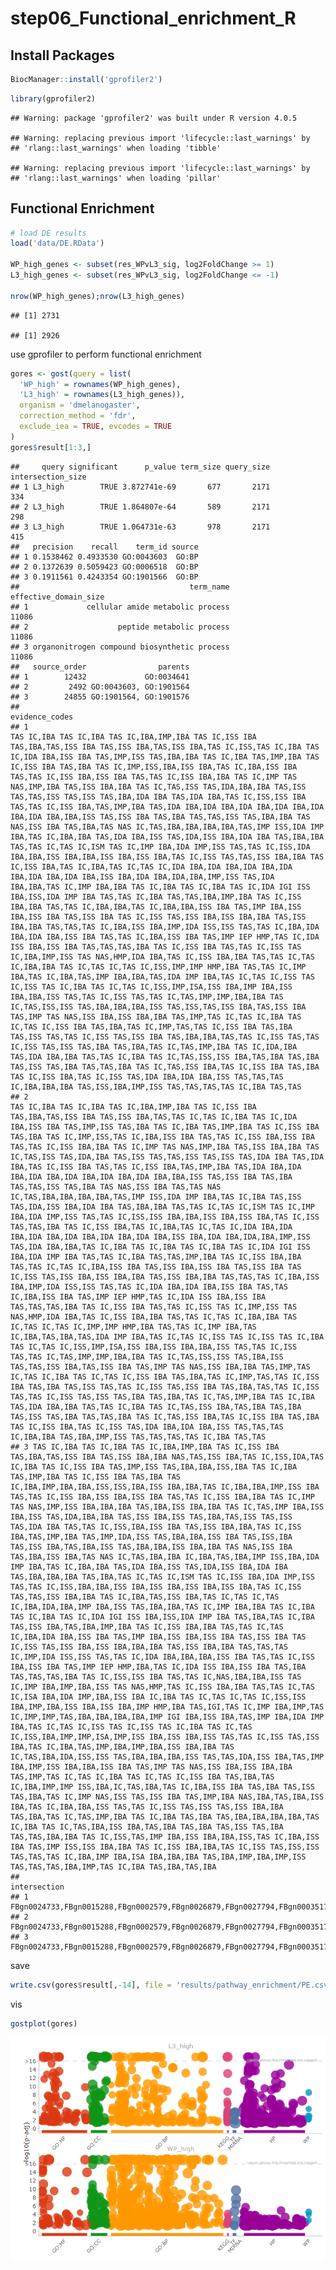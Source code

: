 step06_Functional_enrichment_R
================

## Install Packages

``` r
BiocManager::install('gprofiler2')
```

``` r
library(gprofiler2)
```

    ## Warning: package 'gprofiler2' was built under R version 4.0.5

    ## Warning: replacing previous import 'lifecycle::last_warnings' by
    ## 'rlang::last_warnings' when loading 'tibble'

    ## Warning: replacing previous import 'lifecycle::last_warnings' by
    ## 'rlang::last_warnings' when loading 'pillar'

## Functional Enrichment

``` r
# load DE results
load('data/DE.RData')

WP_high_genes <- subset(res_WPvL3_sig, log2FoldChange >= 1)
L3_high_genes <- subset(res_WPvL3_sig, log2FoldChange <= -1)

nrow(WP_high_genes);nrow(L3_high_genes)
```

    ## [1] 2731

    ## [1] 2926

use gprofiler to perform functional enrichment

``` r
gores <- gost(query = list(
  'WP_high' = rownames(WP_high_genes),
  'L3_high' = rownames(L3_high_genes)), 
  organism = 'dmelanogaster', 
  correction_method = 'fdr', 
  exclude_iea = TRUE, evcodes = TRUE
)
gores$result[1:3,]
```

    ##     query significant      p_value term_size query_size intersection_size
    ## 1 L3_high        TRUE 3.872741e-69       677       2171               334
    ## 2 L3_high        TRUE 1.864807e-64       589       2171               298
    ## 3 L3_high        TRUE 1.064731e-63       978       2171               415
    ##   precision    recall    term_id source
    ## 1 0.1538462 0.4933530 GO:0043603  GO:BP
    ## 2 0.1372639 0.5059423 GO:0006518  GO:BP
    ## 3 0.1911561 0.4243354 GO:1901566  GO:BP
    ##                                      term_name effective_domain_size
    ## 1             cellular amide metabolic process                 11086
    ## 2                    peptide metabolic process                 11086
    ## 3 organonitrogen compound biosynthetic process                 11086
    ##   source_order                parents
    ## 1        12432             GO:0034641
    ## 2         2492 GO:0043603, GO:1901564
    ## 3        24855 GO:1901564, GO:1901576
    ##                                                                                                                                                                                                                                                                                                                                                                                                                                                                                                                                                                                                                                                                                                                                                                                                                                                                                                                                                                                                                                                                                                                                                                                                                                                                                                                                                                                                                                                                                                                                                                                                                                                                                                                                                                                                                                                                                                                                                                                                                                                                                                                                                                                                                                                                                                                                                                                                                                                                                                                                                                                                                                                                                                                                                                                                                                                                                                 evidence_codes
    ## 1                                                                                                                                                                                                                                                                                                                                                                                                      TAS IC,IBA TAS IC,IBA TAS IC,IBA,IMP,IBA TAS IC,ISS IBA TAS,IBA,TAS,ISS IBA TAS,ISS IBA,TAS,ISS IBA,TAS IC,ISS,TAS IC,IBA TAS IC,IDA IBA,ISS IBA TAS,IMP,ISS TAS,IBA,IBA TAS IC,IBA TAS,IMP,IBA TAS IC,ISS IBA TAS,IBA TAS IC,IMP,ISS,IBA,ISS IBA,TAS IC,IBA,ISS IBA TAS,TAS IC,ISS IBA,ISS IBA TAS,TAS IC,ISS IBA,IBA TAS IC,IMP TAS NAS,IMP,IBA TAS,ISS IBA,IBA TAS IC,TAS,ISS TAS,IDA,IBA,IBA TAS,ISS TAS,TAS,ISS TAS,ISS TAS,IBA,IDA IBA TAS,IDA IBA,TAS IC,ISS,ISS IBA TAS,TAS IC,ISS IBA,TAS,IMP,IBA TAS,IDA IBA,IDA IBA,IDA IBA,IDA IBA,IDA IBA,IDA IBA,IBA,ISS TAS,ISS IBA TAS,IBA TAS,TAS,ISS TAS,IBA,IBA TAS NAS,ISS IBA TAS,IBA,TAS NAS IC,TAS,IBA,IBA,IBA,IBA,TAS,IMP ISS,IDA IMP IBA,TAS IC,IBA,IBA TAS,IDA IBA,ISS TAS,IDA,ISS IBA,IDA IBA TAS,IBA,IBA TAS,TAS IC,TAS IC,ISM TAS IC,IMP IBA,IDA IMP,ISS TAS,TAS IC,ISS,IDA IBA,IBA,ISS IBA,IBA,ISS IBA,ISS IBA,TAS IC,ISS TAS,TAS,ISS IBA,IBA TAS IC,ISS IBA,TAS IC,IBA,TAS IC,TAS IC,IDA IBA,IDA IBA,IDA IBA,IDA IBA,IDA IBA,IDA IBA,ISS IBA,IDA IBA,IDA,IBA,IMP,ISS TAS,IDA IBA,IBA,TAS IC,IMP IBA,IBA TAS IC,IBA TAS IC,IBA TAS IC,IDA IGI ISS IBA,ISS,IDA IMP IBA TAS,TAS IC,IBA TAS,TAS,IBA,IMP,IBA TAS IC,ISS IBA,IBA TAS,TAS IC,IBA,IBA,TAS IC,IBA,IBA,ISS IBA TAS,IMP IBA,ISS IBA,ISS IBA TAS,ISS IBA TAS IC,ISS TAS,ISS IBA,ISS IBA,IBA TAS,ISS IBA,IBA TAS,TAS,TAS IC,IBA,ISS IBA,IMP,IDA ISS,ISS TAS,TAS IC,IBA,IDA IBA,IDA IBA,ISS IBA TAS,TAS IC,IBA,ISS IBA TAS,IMP IEP HMP,TAS IC,IDA ISS IBA,ISS IBA TAS,TAS,TAS,IBA TAS IC,ISS IBA TAS,TAS IC,ISS TAS IC,IBA,IMP,ISS TAS NAS,HMP,IDA IBA,TAS IC,ISS IBA,IBA TAS,TAS IC,TAS IC,IBA,IBA TAS IC,TAS IC,TAS IC,ISS,IMP,IMP HMP,IBA TAS,TAS IC,IMP IBA,TAS IC,IBA,TAS,IMP IBA,IBA,TAS,IDA IMP IBA,TAS IC,TAS IC,ISS TAS IC,ISS TAS IC,IBA TAS IC,TAS IC,ISS,IMP,ISA,ISS IBA,IMP IBA,ISS IBA,IBA,ISS TAS,TAS IC,ISS TAS,TAS IC,TAS,IMP,IMP,IBA,IBA TAS IC,TAS,ISS,ISS TAS,IBA,IBA,IBA,ISS TAS,ISS,TAS,ISS IBA,TAS,ISS IBA TAS,IMP TAS NAS,ISS IBA,ISS IBA,IBA TAS,IMP,TAS IC,TAS IC,IBA TAS IC,TAS IC,ISS IBA TAS,IBA,TAS IC,IMP,TAS,TAS IC,ISS IBA TAS,IBA TAS,ISS TAS,TAS IC,ISS TAS,ISS IBA TAS,IBA,IBA,TAS,TAS IC,ISS TAS,TAS IC,ISS TAS,ISS TAS,IBA TAS,IBA,TAS IC,TAS,IMP,IBA TAS IC,IDA,IBA TAS,IDA IBA,IBA TAS,TAS IC,IBA TAS IC,TAS,ISS,ISS IBA,TAS,IBA TAS,IBA TAS,ISS TAS,IBA TAS,TAS,IBA TAS IC,TAS,ISS IBA,TAS IC,ISS IBA TAS,IBA TAS IC,ISS IBA,TAS IC,ISS TAS,IDA IBA,IDA IBA,ISS TAS,TAS,TAS IC,IBA,IBA,IBA TAS,ISS,IBA,IMP,ISS TAS,TAS,TAS,TAS IC,IBA TAS,TAS
    ## 2                                                                                                                                                                                                                                                                                                                                                                                                                                                                                                                                                                                              TAS IC,IBA TAS IC,IBA TAS IC,IBA,IMP,IBA TAS IC,ISS IBA TAS,IBA,TAS,ISS IBA TAS,ISS IBA,TAS,TAS IC,TAS IC,IBA TAS IC,IDA IBA,ISS IBA TAS,IMP,ISS TAS,IBA TAS IC,IBA TAS,IMP,IBA TAS IC,ISS IBA TAS,IBA TAS IC,IMP,ISS,TAS IC,IBA,ISS IBA TAS,TAS IC,ISS IBA,ISS IBA TAS,TAS IC,ISS IBA,IBA TAS IC,IMP TAS NAS,IMP,IBA TAS,ISS IBA,IBA TAS IC,TAS,ISS TAS,IDA,IBA TAS,ISS TAS,TAS,ISS TAS,ISS TAS,IDA IBA TAS,IDA IBA,TAS IC,ISS IBA TAS,TAS IC,ISS IBA,TAS,IMP,IBA TAS,IDA IBA,IDA IBA,IDA IBA,IDA IBA,IDA IBA,IDA IBA,IBA,ISS TAS,ISS IBA TAS,IBA TAS,TAS,ISS TAS,IBA TAS NAS,ISS IBA TAS,TAS NAS IC,TAS,IBA,IBA,IBA,IBA,TAS,IMP ISS,IDA IMP IBA,TAS IC,IBA TAS,ISS TAS,IDA,ISS IBA,IDA IBA TAS,IBA,IBA TAS,TAS IC,TAS IC,ISM TAS IC,IMP IBA,IDA IMP,ISS TAS,TAS IC,ISS,ISS IBA,IBA,ISS IBA,ISS IBA,TAS IC,ISS TAS,TAS,IBA TAS IC,ISS IBA,TAS IC,IBA,TAS IC,TAS IC,IDA IBA,IDA IBA,IDA IBA,IDA IBA,IDA IBA,IDA IBA,ISS IBA,IDA IBA,IDA,IBA,IMP,ISS TAS,IDA IBA,IBA,TAS IC,IBA TAS IC,IBA TAS IC,IBA TAS IC,IDA IGI ISS IBA,IDA IMP IBA TAS,TAS IC,IBA TAS,TAS,IMP,IBA TAS IC,ISS IBA,IBA TAS,TAS IC,TAS IC,IBA,ISS IBA TAS,ISS IBA,ISS IBA TAS,ISS IBA TAS IC,ISS TAS,ISS IBA,ISS IBA,IBA TAS,ISS IBA,IBA TAS,TAS,TAS IC,IBA,ISS IBA,IMP,IDA ISS,ISS TAS,TAS IC,IDA IBA,IDA IBA,ISS IBA TAS,TAS IC,IBA,ISS IBA TAS,IMP IEP HMP,TAS IC,IDA ISS IBA,ISS IBA TAS,TAS,TAS,IBA TAS IC,ISS IBA TAS,TAS IC,ISS TAS IC,IMP,ISS TAS NAS,HMP,IDA IBA,TAS IC,ISS IBA,IBA TAS,TAS IC,TAS IC,IBA,IBA TAS IC,TAS IC,TAS IC,IMP,IMP HMP,IBA TAS,TAS IC,IMP IBA,TAS IC,IBA,TAS,IBA,TAS,IDA IMP IBA,TAS IC,TAS IC,ISS TAS IC,ISS TAS IC,IBA TAS IC,TAS IC,ISS,IMP,ISA,ISS IBA,ISS IBA,IBA,ISS TAS,TAS IC,ISS TAS,TAS IC,TAS,IMP,IMP,IBA,IBA TAS IC,TAS,ISS,ISS TAS,IBA,ISS TAS,TAS,ISS IBA,TAS,ISS IBA TAS,IMP TAS NAS,ISS IBA,IBA TAS,IMP,TAS IC,TAS IC,IBA TAS IC,TAS IC,ISS IBA TAS,IBA,TAS IC,IMP,TAS,TAS IC,ISS IBA TAS,IBA TAS,ISS TAS,TAS IC,ISS TAS,ISS IBA TAS,IBA,TAS,TAS IC,ISS TAS,TAS IC,ISS TAS,ISS TAS,IBA TAS,IBA,TAS IC,TAS,IMP,IBA TAS IC,IBA TAS,IDA IBA,IBA TAS,TAS IC,IBA TAS IC,TAS,ISS IBA,TAS,IBA TAS,IBA TAS,ISS TAS,IBA TAS,TAS,IBA TAS IC,TAS,ISS IBA,TAS IC,ISS IBA TAS,IBA TAS IC,ISS IBA,TAS IC,ISS TAS,IDA IBA,IDA IBA,ISS TAS,TAS,TAS IC,IBA,IBA TAS,IBA,IMP,ISS TAS,TAS,TAS,TAS IC,IBA TAS,TAS
    ## 3 TAS IC,IBA TAS IC,IBA TAS IC,IBA,IMP,IBA TAS IC,ISS IBA TAS,IBA,TAS,ISS IBA TAS,ISS IBA,IBA NAS,TAS,ISS IBA,TAS IC,ISS,IDA,TAS IC,IBA TAS IC,ISS IBA TAS,IMP,ISS TAS,IBA,IBA,ISS,IBA TAS IC,IBA TAS,IMP,IBA TAS IC,ISS IBA TAS,IBA TAS IC,IBA,IMP,IBA,IBA,ISS,ISS,IBA,ISS IBA,IBA,TAS IC,IBA,IBA,IMP,ISS IBA TAS,TAS IC,ISS IBA,ISS IBA,ISS IBA TAS,TAS IC,ISS IBA,IBA TAS IC,IMP TAS NAS,IMP,ISS IBA,IBA,IBA TAS,IBA,ISS IBA,IBA TAS IC,TAS,IMP IBA,ISS IBA,ISS TAS,IDA,IBA,IBA TAS,ISS IBA,ISS TAS,IBA,TAS,ISS TAS,ISS TAS,IDA IBA TAS,TAS IC,ISS,IBA,ISS IBA TAS,ISS IBA,IBA,TAS IC,ISS IBA,TAS,IMP,IBA TAS,IMP,IDA,ISS TAS,IBA,IBA,ISS IBA TAS,ISS,IBA TAS,ISS IBA,TAS,IBA,ISS TAS,IBA,IBA,ISS IBA,IBA TAS NAS,ISS IBA TAS,IBA,ISS IBA,TAS NAS IC,TAS,IBA,IBA IC,IBA,TAS,IBA,IMP ISS,IBA,IDA IMP IBA,TAS IC,IBA,IBA TAS,IDA IBA,ISS TAS,IDA,ISS IBA,IDA IBA TAS,IBA,IBA,IBA TAS,IBA,TAS IC,TAS IC,ISM TAS IC,ISS IBA,IDA IMP,ISS TAS,TAS IC,ISS,IBA,IBA,ISS IBA,ISS IBA,ISS IBA,ISS IBA,TAS IC,ISS TAS,TAS,ISS IBA,IBA TAS IC,IBA,TAS,ISS IBA,TAS IC,TAS IC,TAS IC,IBA,IDA,IBA,IMP IBA,ISS TAS,IBA,IBA,TAS IC,IMP IBA,IBA TAS IC,IBA TAS IC,IBA TAS IC,IDA IGI ISS IBA,ISS,IDA IMP IBA TAS,IBA,TAS IC,IBA TAS,ISS IBA,TAS,IBA,IMP,IBA TAS IC,ISS IBA,IBA TAS,TAS IC,TAS IC,IBA,IDA IBA,ISS IBA TAS,IMP IBA,ISS IBA,ISS IBA TAS,ISS IBA TAS IC,ISS TAS,ISS IBA,ISS IBA,IBA,IBA TAS,ISS IBA,IBA TAS,TAS,TAS IC,IMP,IDA ISS,ISS TAS,TAS IC,IDA IBA,IBA,IBA,ISS IBA TAS,TAS IC,ISS IBA,ISS IBA TAS,IMP IEP HMP,IBA,TAS IC,IDA ISS IBA,ISS IBA TAS,IBA TAS,TAS,TAS,IBA TAS IC,ISS,ISS IBA TAS,TAS IC,NAS,IBA,IBA,ISS TAS IC,IMP IBA,IMP,IBA,ISS TAS NAS,HMP,TAS IC,ISS IBA,IBA TAS,TAS IC,TAS IC,ISA IBA,IDA IMP,IBA,ISS IBA IC,IBA TAS IC,TAS IC,TAS IC,ISS,ISS IBA,IMP,IBA,ISS IBA,ISS IBA,IMP HMP,IBA TAS,IGI,TAS IC,IMP IBA,IMP,TAS IC,IMP,IMP,TAS,IBA,IBA,IBA,IBA,IMP IGI IBA,ISS IBA,TAS,IMP IBA,IDA IMP IBA,TAS IC,TAS IC,ISS TAS IC,ISS TAS IC,IBA TAS IC,TAS IC,ISS,IBA,IMP,IMP,ISA,IMP,ISS IBA,ISS IBA,ISS TAS,TAS IC,ISS TAS,ISS IBA,TAS IC,IBA,TAS,IMP,IBA,IMP,IBA,ISS IBA,IBA TAS IC,TAS,IBA,IDA,ISS,ISS TAS,IBA,IBA,IBA,ISS TAS,TAS,IDA,ISS IBA,TAS,IMP IBA,IMP,ISS IBA,IBA,ISS IBA TAS,IMP TAS NAS,ISS IBA,ISS IBA,IBA TAS,IMP,TAS IC,TAS IC,IBA TAS IC,TAS IC,ISS IBA TAS,IBA,TAS IC,IBA,IMP,IMP ISS,IBA,IC,TAS,IBA,TAS IC,IBA,ISS IBA TAS,IBA TAS,ISS TAS,IBA,TAS IC,IMP NAS,ISS TAS,ISS IBA TAS,IMP,IBA NAS,IBA,TAS,IBA,ISS IBA,TAS IC,IBA,IBA,ISS TAS,TAS IC,ISS TAS,ISS TAS,ISS IBA,IBA TAS,IBA,TAS IC,TAS,IMP,IBA TAS IC,IBA TAS,IBA TAS,IBA,IBA,IBA,IBA,TAS IC,IBA TAS IC,TAS,IBA,ISS IBA,TAS,IBA TAS,IBA TAS,ISS TAS,IBA TAS,TAS,IBA,IBA TAS IC,ISS,TAS,IMP IBA,ISS IBA,IBA,ISS,TAS IC,IBA,ISS IBA TAS,IMP ISS,ISS IBA,IBA TAS IC,ISS IBA,IBA,TAS IC,ISS TAS,ISS,ISS TAS,TAS,TAS IC,IBA,IMP IBA,ISA IBA,IBA,IBA TAS,IBA,IMP,IBA,IMP,ISS TAS,TAS,TAS,IBA,IMP,TAS IC,IBA TAS,IBA,TAS,IBA
    ##                                                                                                                                                                                                                                                                                                                                                                                                                                                                                                                                                                                                                                                                                                                                                                                                                                                                                                                                                                                                                                                                                                                                                                                                                                                                                                                                                                                                                                                                                                                                                                                                                                                                                                                                                                                                                                                                                                                                                                                                                                                                                                                                                                                                                                                                                                                                                                                                                                                                                                                                                                                                                                                                                                                                                                                                                                                                                                                                                                                                                                                                                                                                                                                                                                                                                                                                                                                                                                                                                                                                                                                                                                                                                                                                                                                                                                                                                                                                                                                                                                                                                                                                                                                                                                                                                                                                                                                                                                                                                                                                                                                                                                                                                                                                                                                                                                                                                                                                                                                                                                                                                                                                                                          intersection
    ## 1                                                                                                                                                                                                                                                                                                                                                                                                                                                                                                                                                                                                                                                                                                                                                                                                                                                                                                                                                                                                             FBgn0024733,FBgn0015288,FBgn0002579,FBgn0026879,FBgn0027794,FBgn0003517,FBgn0023519,FBgn0026089,FBgn0040389,FBgn0003714,FBgn0024996,FBgn0040907,FBgn0028325,FBgn0029785,FBgn0029801,FBgn0014026,FBgn0002593,FBgn0031260,FBgn0031231,FBgn0037008,FBgn0036990,FBgn0037110,FBgn0000100,FBgn0027086,FBgn0041191,FBgn0037351,FBgn0037330,FBgn0037328,FBgn0037232,FBgn0022023,FBgn0001941,FBgn0031824,FBgn0031980,FBgn0020618,FBgn0032053,FBgn0005593,FBgn0032198,FBgn0032236,FBgn0003942,FBgn0032261,FBgn0015756,FBgn0000146,FBgn0004872,FBgn0027081,FBgn0032486,FBgn0032518,FBgn0001995,FBgn0032849,FBgn0000251,FBgn0026565,FBgn0037526,FBgn0037529,FBgn0037566,FBgn0051450,FBgn0037608,FBgn0037643,FBgn0010803,FBgn0037697,FBgn0037686,FBgn0037709,FBgn0014023,FBgn0020910,FBgn0037883,FBgn0037892,FBgn0037906,FBgn0037899,FBgn0010038,FBgn0010040,FBgn0010042,FBgn0010044,FBgn0038020,FBgn0042206,FBgn0052473,FBgn0044511,FBgn0027083,FBgn0038234,FBgn0038319,FBgn0038426,FBgn0038450,FBgn0002962,FBgn0038678,FBgn0038734,FBgn0019936,FBgn0038834,FBgn0038897,FBgn0051343,FBgn0051233,FBgn0051198,FBgn0038923,FBgn0024558,FBgn0046114,FBgn0002622,FBgn0051148,FBgn0005674,FBgn0039156,FBgn0039159,FBgn0051133,FBgn0039153,FBgn0039175,FBgn0039252,FBgn0027090,FBgn0039300,FBgn0039359,FBgn0039406,FBgn0023179,FBgn0003495,FBgn0039555,FBgn0003279,FBgn0039588,FBgn0039620,FBgn0039635,FBgn0029176,FBgn0039656,FBgn0041588,FBgn0039726,FBgn0002626,FBgn0039765,FBgn0039835,FBgn0039856,FBgn0039857,FBgn0000559,FBgn0032987,FBgn0033038,FBgn0010411,FBgn0013325,FBgn0034335,FBgn0063498,FBgn0063497,FBgn0063495,FBgn0063494,FBgn0063493,FBgn0063492,FBgn0063491,FBgn0027835,FBgn0034351,FBgn0000566,FBgn0034361,FBgn0063499,FBgn0034259,FBgn0010409,FBgn0040918,FBgn0029897,FBgn0004403,FBgn0004404,FBgn0040319,FBgn0029969,FBgn0030007,FBgn0030136,FBgn0027084,FBgn0034579,FBgn0034552,FBgn0021872,FBgn0016726,FBgn0028737,FBgn0034177,FBgn0003274,FBgn0034143,FBgn0034142,FBgn0034138,FBgn0010611,FBgn0034065,FBgn0027091,FBgn0020236,FBgn0034029,FBgn0034001,FBgn0033912,FBgn0033907,FBgn0033902,FBgn0024556,FBgn0027079,FBgn0033816,FBgn0002069,FBgn0026741,FBgn0033699,FBgn0033672,FBgn0050022,FBgn0028426,FBgn0027619,FBgn0033480,FBgn0033485,FBgn0033464,FBgn0050000,FBgn0050005,FBgn0033208,FBgn0017545,FBgn0032721,FBgn0032720,FBgn0014018,FBgn0039757,FBgn0040227,FBgn0038474,FBgn0030552,FBgn0029718,FBgn0004867,FBgn0031651,FBgn0031660,FBgn0039713,FBgn0002524,FBgn0029891,FBgn0066084,FBgn0001297,FBgn0001149,FBgn0017579,FBgn0033712,FBgn0027094,FBgn0011272,FBgn0010265,FBgn0025837,FBgn0028697,FBgn0083983,FBgn0064225,FBgn0039993,FBgn0085424,FBgn0086358,FBgn0086443,FBgn0086472,FBgn0086706,FBgn0086710,FBgn0259237,FBgn0260407,FBgn0260750,FBgn0260779,FBgn0261380,FBgn0261560,FBgn0261592,FBgn0261596,FBgn0261597,FBgn0261599,FBgn0261602,FBgn0261608,FBgn0261609,FBgn0261808,FBgn0262475,FBgn0262801,FBgn0263120,FBgn0263133,FBgn0034733,FBgn0034727,FBgn0034743,FBgn0026261,FBgn0010078,FBgn0034893,FBgn0000562,FBgn0011296,FBgn0034879,FBgn0034968,FBgn0023170,FBgn0034915,FBgn0034986,FBgn0035006,FBgn0035063,FBgn0043792,FBgn0035064,FBgn0024945,FBgn0035122,FBgn0263740,FBgn0263863,FBgn0275436,FBgn0283442,FBgn0283658,FBgn0284245,FBgn0284253,FBgn0284256,FBgn0285947,FBgn0285948,FBgn0285949,FBgn0285950,FBgn0285951,FBgn0285963,FBgn0286213,FBgn0286786,FBgn0035272,FBgn0026372,FBgn0035335,FBgn0027082,FBgn0035374,FBgn0035422,FBgn0035534,FBgn0027085,FBgn0003965,FBgn0030411,FBgn0030433,FBgn0010198,FBgn0030572,FBgn0030616,FBgn0030686,FBgn0030692,FBgn0027093,FBgn0030678,FBgn0010412,FBgn0030786,FBgn0030774,FBgn0002590,FBgn0021765,FBgn0027087,FBgn0030932,FBgn0044030,FBgn0036853,FBgn0036825,FBgn0036774,FBgn0036762,FBgn0025582,FBgn0027080,FBgn0036629,FBgn0036569,FBgn0036557,FBgn0027088,FBgn0036462,FBgn0011284,FBgn0036335,FBgn0004926,FBgn0036213,FBgn0036135,FBgn0010408,FBgn0035980,FBgn0005533,FBgn0011787,FBgn0035904,FBgn0035906,FBgn0042112,FBgn0028648,FBgn0035753,FBgn0035722,FBgn0029118,FBgn0028962,FBgn0035586,FBgn0015527,FBgn0031145,FBgn0031639,FBgn0053002,FBgn0003941,FBgn0015521,FBgn0031497,FBgn0031357
    ## 2                                                                                                                                                                                                                                                                                                                                                                                                                                                                                                                                                                                                                                                                                                                                                                                                                                                                                                                                                                                                                                                                                                                                                                                                                                                                                                                                                                                                                                                             FBgn0024733,FBgn0015288,FBgn0002579,FBgn0026879,FBgn0027794,FBgn0003517,FBgn0023519,FBgn0026089,FBgn0040389,FBgn0003714,FBgn0024996,FBgn0040907,FBgn0029785,FBgn0014026,FBgn0002593,FBgn0031260,FBgn0031231,FBgn0037008,FBgn0036990,FBgn0000100,FBgn0027086,FBgn0041191,FBgn0037351,FBgn0037330,FBgn0037328,FBgn0037232,FBgn0022023,FBgn0031980,FBgn0020618,FBgn0032053,FBgn0005593,FBgn0032198,FBgn0032236,FBgn0003942,FBgn0032261,FBgn0015756,FBgn0000146,FBgn0004872,FBgn0027081,FBgn0032486,FBgn0032518,FBgn0001995,FBgn0032849,FBgn0000251,FBgn0037526,FBgn0037529,FBgn0037566,FBgn0051450,FBgn0037608,FBgn0010803,FBgn0037697,FBgn0037686,FBgn0014023,FBgn0020910,FBgn0037883,FBgn0037892,FBgn0037906,FBgn0037899,FBgn0010038,FBgn0010040,FBgn0010042,FBgn0010044,FBgn0038020,FBgn0042206,FBgn0052473,FBgn0044511,FBgn0027083,FBgn0038234,FBgn0038319,FBgn0038426,FBgn0002962,FBgn0038678,FBgn0019936,FBgn0038834,FBgn0038897,FBgn0051343,FBgn0051233,FBgn0051198,FBgn0038923,FBgn0024558,FBgn0046114,FBgn0002622,FBgn0005674,FBgn0039159,FBgn0051133,FBgn0039153,FBgn0039175,FBgn0039252,FBgn0027090,FBgn0039300,FBgn0039359,FBgn0039406,FBgn0023179,FBgn0003495,FBgn0039555,FBgn0003279,FBgn0039588,FBgn0029176,FBgn0039656,FBgn0041588,FBgn0039726,FBgn0002626,FBgn0039765,FBgn0039835,FBgn0039857,FBgn0000559,FBgn0032987,FBgn0033038,FBgn0010411,FBgn0013325,FBgn0034335,FBgn0063498,FBgn0063497,FBgn0063495,FBgn0063494,FBgn0063493,FBgn0063492,FBgn0063491,FBgn0027835,FBgn0034351,FBgn0000566,FBgn0034361,FBgn0063499,FBgn0034259,FBgn0010409,FBgn0029897,FBgn0004403,FBgn0004404,FBgn0040319,FBgn0030007,FBgn0030136,FBgn0027084,FBgn0034579,FBgn0021872,FBgn0016726,FBgn0028737,FBgn0034177,FBgn0003274,FBgn0034138,FBgn0034065,FBgn0027091,FBgn0034029,FBgn0034001,FBgn0033912,FBgn0033907,FBgn0033902,FBgn0024556,FBgn0027079,FBgn0033816,FBgn0002069,FBgn0026741,FBgn0033699,FBgn0033672,FBgn0050022,FBgn0028426,FBgn0027619,FBgn0033480,FBgn0033485,FBgn0050000,FBgn0050005,FBgn0033208,FBgn0017545,FBgn0032721,FBgn0032720,FBgn0014018,FBgn0039757,FBgn0040227,FBgn0038474,FBgn0030552,FBgn0029718,FBgn0004867,FBgn0031651,FBgn0031660,FBgn0039713,FBgn0029891,FBgn0066084,FBgn0001297,FBgn0001149,FBgn0017579,FBgn0033712,FBgn0027094,FBgn0011272,FBgn0010265,FBgn0025837,FBgn0028697,FBgn0083983,FBgn0064225,FBgn0085424,FBgn0086358,FBgn0086443,FBgn0086472,FBgn0086706,FBgn0086710,FBgn0259237,FBgn0260407,FBgn0260779,FBgn0261380,FBgn0261560,FBgn0261592,FBgn0261596,FBgn0261597,FBgn0261599,FBgn0261602,FBgn0261608,FBgn0261609,FBgn0261808,FBgn0262475,FBgn0262801,FBgn0263133,FBgn0034733,FBgn0034727,FBgn0034743,FBgn0026261,FBgn0010078,FBgn0034893,FBgn0000562,FBgn0011296,FBgn0034879,FBgn0034968,FBgn0023170,FBgn0034915,FBgn0034986,FBgn0035063,FBgn0035064,FBgn0035122,FBgn0263740,FBgn0263863,FBgn0275436,FBgn0283442,FBgn0284245,FBgn0284253,FBgn0284256,FBgn0285947,FBgn0285948,FBgn0285949,FBgn0285950,FBgn0285951,FBgn0285963,FBgn0286213,FBgn0286786,FBgn0035272,FBgn0026372,FBgn0035335,FBgn0027082,FBgn0035374,FBgn0035422,FBgn0035534,FBgn0027085,FBgn0030411,FBgn0030433,FBgn0010198,FBgn0030572,FBgn0030616,FBgn0030686,FBgn0030692,FBgn0027093,FBgn0030678,FBgn0010412,FBgn0030786,FBgn0030774,FBgn0002590,FBgn0027087,FBgn0030932,FBgn0044030,FBgn0036853,FBgn0036825,FBgn0036774,FBgn0025582,FBgn0027080,FBgn0036629,FBgn0036569,FBgn0036557,FBgn0027088,FBgn0036462,FBgn0011284,FBgn0036335,FBgn0004926,FBgn0036213,FBgn0036135,FBgn0010408,FBgn0035980,FBgn0005533,FBgn0011787,FBgn0035904,FBgn0035906,FBgn0042112,FBgn0028648,FBgn0035753,FBgn0035722,FBgn0028962,FBgn0015527,FBgn0031145,FBgn0031639,FBgn0053002,FBgn0003941,FBgn0015521,FBgn0031497,FBgn0031357
    ## 3 FBgn0024733,FBgn0015288,FBgn0002579,FBgn0026879,FBgn0027794,FBgn0003517,FBgn0023519,FBgn0026089,FBgn0040389,FBgn0003714,FBgn0024996,FBgn0066114,FBgn0040907,FBgn0028325,FBgn0029785,FBgn0029801,FBgn0029849,FBgn0014026,FBgn0002593,FBgn0031231,FBgn0037008,FBgn0036990,FBgn0024150,FBgn0037110,FBgn0037146,FBgn0000100,FBgn0027086,FBgn0041191,FBgn0037351,FBgn0037330,FBgn0037328,FBgn0037312,FBgn0037232,FBgn0051523,FBgn0051522,FBgn0022023,FBgn0031732,FBgn0001941,FBgn0031824,FBgn0031830,FBgn0031980,FBgn0020618,FBgn0032015,FBgn0031990,FBgn0032053,FBgn0005593,FBgn0032198,FBgn0032222,FBgn0032236,FBgn0003942,FBgn0032261,FBgn0015756,FBgn0000146,FBgn0004872,FBgn0010612,FBgn0032394,FBgn0027081,FBgn0032477,FBgn0032486,FBgn0032518,FBgn0001995,FBgn0000422,FBgn0032799,FBgn0032849,FBgn0000251,FBgn0026565,FBgn0037526,FBgn0014930,FBgn0037529,FBgn0037535,FBgn0037566,FBgn0051450,FBgn0037608,FBgn0010803,FBgn0037686,FBgn0037709,FBgn0037723,FBgn0014023,FBgn0037743,FBgn0037765,FBgn0020910,FBgn0037883,FBgn0037892,FBgn0037906,FBgn0037899,FBgn0038074,FBgn0038105,FBgn0044511,FBgn0038173,FBgn0038172,FBgn0027083,FBgn0038224,FBgn0038234,FBgn0016691,FBgn0038319,FBgn0051183,FBgn0038426,FBgn0038552,FBgn0015781,FBgn0016120,FBgn0002962,FBgn0038678,FBgn0038734,FBgn0038763,FBgn0019936,FBgn0038834,FBgn0027493,FBgn0003257,FBgn0038871,FBgn0038923,FBgn0053110,FBgn0024558,FBgn0038983,FBgn0046114,FBgn0002622,FBgn0039094,FBgn0005674,FBgn0039156,FBgn0039159,FBgn0051133,FBgn0039153,FBgn0039175,FBgn0039254,FBgn0011336,FBgn0027090,FBgn0039304,FBgn0039300,FBgn0039359,FBgn0039406,FBgn0028833,FBgn0003495,FBgn0039555,FBgn0003279,FBgn0039588,FBgn0039580,FBgn0039635,FBgn0029176,FBgn0041588,FBgn0039726,FBgn0020235,FBgn0002626,FBgn0039765,FBgn0039835,FBgn0039830,FBgn0039857,FBgn0039849,FBgn0000150,FBgn0000559,FBgn0032987,FBgn0010411,FBgn0013325,FBgn0034382,FBgn0027835,FBgn0034351,FBgn0000566,FBgn0034361,FBgn0034259,FBgn0034215,FBgn0010409,FBgn0040918,FBgn0029897,FBgn0004403,FBgn0004404,FBgn0040319,FBgn0029969,FBgn0030007,FBgn0030041,FBgn0030136,FBgn0027084,FBgn0028342,FBgn0034579,FBgn0034552,FBgn0021872,FBgn0016726,FBgn0028737,FBgn0034177,FBgn0003274,FBgn0034138,FBgn0034065,FBgn0001124,FBgn0027091,FBgn0020236,FBgn0034029,FBgn0034001,FBgn0033912,FBgn0033907,FBgn0033902,FBgn0024556,FBgn0033830,FBgn0027079,FBgn0033816,FBgn0002069,FBgn0026741,FBgn0033699,FBgn0028426,FBgn0027619,FBgn0033480,FBgn0033485,FBgn0033271,FBgn0013307,FBgn0013308,FBgn0033208,FBgn0017545,FBgn0010217,FBgn0032720,FBgn0014018,FBgn0000109,FBgn0039757,FBgn0040227,FBgn0038474,FBgn0010329,FBgn0030552,FBgn0029718,FBgn0004867,FBgn0031662,FBgn0031651,FBgn0031660,FBgn0020385,FBgn0035964,FBgn0001208,FBgn0039713,FBgn0002524,FBgn0029891,FBgn0032076,FBgn0066084,FBgn0001297,FBgn0017579,FBgn0033712,FBgn0027094,FBgn0011272,FBgn0010265,FBgn0011205,FBgn0001125,FBgn0030984,FBgn0013672,FBgn0028697,FBgn0083983,FBgn0064225,FBgn0039993,FBgn0085386,FBgn0085424,FBgn0085452,FBgn0085480,FBgn0085481,FBgn0086358,FBgn0086443,FBgn0086450,FBgn0086472,FBgn0086706,FBgn0086708,FBgn0086710,FBgn0250820,FBgn0250838,FBgn0260407,FBgn0260750,FBgn0260779,FBgn0260942,FBgn0260960,FBgn0261020,FBgn0261285,FBgn0261380,FBgn0261445,FBgn0261560,FBgn0261592,FBgn0261596,FBgn0261597,FBgn0261599,FBgn0261602,FBgn0261608,FBgn0261609,FBgn0261625,FBgn0261808,FBgn0262467,FBgn0262475,FBgn0263120,FBgn0263133,FBgn0263241,FBgn0034727,FBgn0034743,FBgn0026261,FBgn0011211,FBgn0010078,FBgn0040660,FBgn0034893,FBgn0000562,FBgn0011297,FBgn0011296,FBgn0034879,FBgn0020764,FBgn0034968,FBgn0023170,FBgn0034938,FBgn0025335,FBgn0034915,FBgn0034986,FBgn0035032,FBgn0035006,FBgn0035063,FBgn0035064,FBgn0035122,FBgn0035187,FBgn0263740,FBgn0263863,FBgn0265351,FBgn0266124,FBgn0266268,FBgn0270926,FBgn0275436,FBgn0283442,FBgn0283658,FBgn0284245,FBgn0284253,FBgn0284256,FBgn0285947,FBgn0285948,FBgn0285949,FBgn0285950,FBgn0285951,FBgn0286198,FBgn0286213,FBgn0286506,FBgn0286786,FBgn0287585,FBgn0010786,FBgn0041342,FBgn0035272,FBgn0035265,FBgn0026372,FBgn0040507,FBgn0035335,FBgn0027082,FBgn0035374,FBgn0035401,FBgn0035422,FBgn0004516,FBgn0035534,FBgn0027085,FBgn0003360,FBgn0001145,FBgn0030300,FBgn0030433,FBgn0030431,FBgn0030482,FBgn0010198,FBgn0030518,FBgn0030575,FBgn0030572,FBgn0030616,FBgn0030686,FBgn0030692,FBgn0014391,FBgn0027093,FBgn0030678,FBgn0010412,FBgn0030786,FBgn0030774,FBgn0002590,FBgn0027087,FBgn0044030,FBgn0036959,FBgn0020389,FBgn0004852,FBgn0026630,FBgn0036853,FBgn0036825,FBgn0036774,FBgn0036752,FBgn0025582,FBgn0027080,FBgn0036629,FBgn0036569,FBgn0036557,FBgn0027088,FBgn0036462,FBgn0036368,FBgn0011284,FBgn0036337,FBgn0036335,FBgn0036300,FBgn0004926,FBgn0036271,FBgn0022709,FBgn0036213,FBgn0036157,FBgn0036135,FBgn0052068,FBgn0019644,FBgn0010408,FBgn0035980,FBgn0023129,FBgn0005533,FBgn0011787,FBgn0000116,FBgn0042112,FBgn0028648,FBgn0035753,FBgn0035722,FBgn0005626,FBgn0035632,FBgn0035600,FBgn0028962,FBgn0015527,FBgn0031145,FBgn0031148,FBgn0002641,FBgn0031639,FBgn0053002,FBgn0003941,FBgn0031589,FBgn0051956,FBgn0015521,FBgn0031497,FBgn0031466,FBgn0031357,FBgn0031312

save

``` r
write.csv(gores$result[,-14], file = 'results/pathway_enrichment/PE.csv', row.names = FALSE)
```

vis

``` r
gostplot(gores)
```

![](step06_Functional_enrichment_r_files/figure-gfm/unnamed-chunk-6-1.png)<!-- -->
